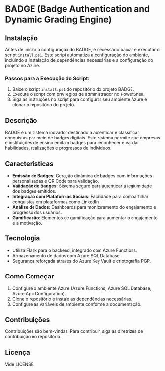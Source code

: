 # BADGE (Badge Authentication and Dynamic Grading Engine)

## Instalação
Antes de iniciar a configuração do BADGE, é necessário baixar e executar o script `install.ps1`. Este script automatiza a configuração do ambiente, incluindo a instalação de dependências necessárias e a configuração do projeto no Azure.

### Passos para a Execução do Script:
1. Baixe o script `install.ps1` do repositório do projeto BADGE.
2. Execute o script com privilégios de administrador no PowerShell.
3. Siga as instruções no script para configurar seu ambiente Azure e clonar o repositório do projeto.

## Descrição
BADGE é um sistema inovador destinado a autenticar e classificar conquistas por meio de badges digitais. Este sistema permite que empresas e instituições de ensino emitam badges para reconhecer e validar habilidades, realizações e progressos de indivíduos.

## Características
- **Emissão de Badges**: Geração dinâmica de badges com informações personalizadas e QR Code para validação.
- **Validação de Badges**: Sistema seguro para autenticar a legitimidade dos badges emitidos.
- **Integração com Plataformas Sociais**: Facilidade para compartilhar conquistas em plataformas como LinkedIn.
- **Análise de Dados**: Dashboards para monitoramento do engajamento e progresso dos usuários.
- **Gamificação**: Elementos de gamificação para aumentar o engajamento e a motivação.

## Tecnologia
- Utiliza Flask para o backend, integrado com Azure Functions.
- Armazenamento de dados com Azure SQL Database.
- Segurança reforçada através do Azure Key Vault e criptografia PGP.

## Como Começar
1. Configure o ambiente Azure (Azure Functions, Azure SQL Database, Azure App Configuration).
2. Clone o repositório e instale as dependências necessárias.
3. Configure as variáveis de ambiente conforme a documentação.

## Contribuições
Contribuições são bem-vindas! Para contribuir, siga as diretrizes de contribuição no repositório.

## Licença 
Vide LICENSE.
